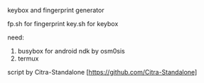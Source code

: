 keybox and fingerprint generator

fp.sh for fingerprint 
key.sh for keybox

need:
1. busybox for android ndk by osm0sis
2. termux

script by Citra-Standalone [https://github.com/Citra-Standalone] 

